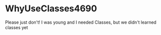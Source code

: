 # WhyUseClasses4690
Please just don't! I was young and I needed Classes, but we didn't learned classes yet
